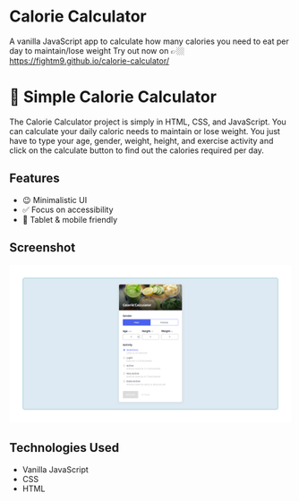 # Calorie Calculator

A vanilla JavaScript app to calculate how many calories you need to eat per day to maintain/lose weight
Try out now on 👉🏼 https://fightm9.github.io/calorie-calculator/

# 🥕 Simple Calorie Calculator

The Calorie Calculator project is simply in HTML, CSS, and JavaScript. You can calculate your daily caloric needs to maintain or lose weight. You just have to type your age, gender, weight, height, and exercise activity and click on the calculate button to find out the calories required per day. 

## Features

- 😉 Minimalistic UI 
- ✅ Focus on accessibility
- 📱 Tablet & mobile friendly

## Screenshot

![preview](./assets/preview.png)


## Technologies Used 

- Vanilla JavaScript
- CSS
- HTML



